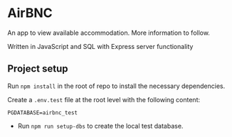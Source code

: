 # AirBNC

An app to view available accommodation. More information to follow.

Written in JavaScript and SQL with Express server functionality


## Project setup

Run `npm install` in the root of repo to install the necessary dependencies.

Create a `.env.test` file at the root level with the following content:

```
PGDATABASE=airbnc_test
```

- Run `npm run setup-dbs` to create the local test database.